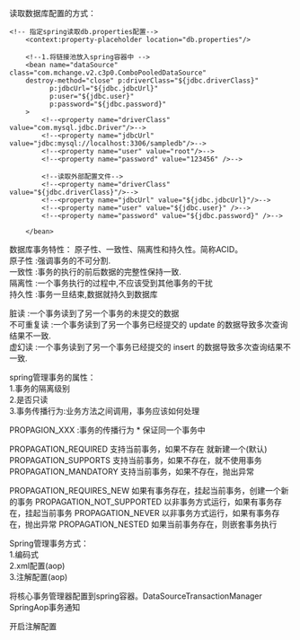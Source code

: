 读取数据库配置的方式：  
```
<!-- 指定spring读取db.properties配置-->
    <context:property-placeholder location="db.properties"/>

    <!--1.将链接池放入spring容器中 -->
    <bean name="dataSource" class="com.mchange.v2.c3p0.ComboPooledDataSource"
    destroy-method="close" p:driverClass="${jdbc.driverClass}"
          p:jdbcUrl="${jdbc.jdbcUrl}"
          p:user="${jdbc.user}"
          p:password="${jdbc.password}"
    >
        <!--<property name="driverClass" value="com.mysql.jdbc.Driver"/>-->
        <!--<property name="jdbcUrl" value="jdbc:mysql://localhost:3306/sampledb"/>-->
        <!--<property name="user" value="root"/>-->
        <!--<property name="password" value="123456" />-->

        <!--读取外部配置文件-->
        <!--<property name="driverClass" value="${jdbc.driverClass}"/>-->
        <!--<property name="jdbcUrl" value="${jdbc.jdbcUrl}"/>-->
        <!--<property name="user" value="${jdbc.user}" />-->
        <!--<property name="password" value="${jdbc.password}" />-->

    </bean>
```

数据库事务特性：
原子性、一致性、隔离性和持久性。简称ACID。  
原子性 :强调事务的不可分割.  
一致性 :事务的执行的前后数据的完整性保持一致.  
隔离性 :一个事务执行的过程中,不应该受到其他事务的干扰  
持久性 :事务一旦结束,数据就持久到数据库  

脏读 :一个事务读到了另一个事务的未提交的数据  
不可重复读 :一个事务读到了另一个事务已经提交的 update 的数据导致多次查询结果不一致.   
虚幻读 :一个事务读到了另一个事务已经提交的 insert 的数据导致多次查询结果不一致.  

spring管理事务的属性：  
1.事务的隔离级别  
2.是否只读   
3.事务传播行为:业务方法之间调用，事务应该如何处理  

PROPAGION_XXX :事务的传播行为 * 保证同一个事务中  

PROPAGATION_REQUIRED 支持当前事务，如果不存在 就新建一个(默认)  
PROPAGATION_SUPPORTS 支持当前事务，如果不存在，就不使用事务   
PROPAGATION_MANDATORY 支持当前事务，如果不存在，抛出异常  

PROPAGATION_REQUIRES_NEW 如果有事务存在，挂起当前事务，创建一个新的事务 
PROPAGATION_NOT_SUPPORTED 以非事务方式运行，如果有事务存在，挂起当前事务
PROPAGATION_NEVER 以非事务方式运行，如果有事务存在，抛出异常 
PROPAGATION_NESTED 如果当前事务存在，则嵌套事务执行

Spring管理事务方式：  
1.编码式  
2.xml配置(aop)  
3.注解配置(aop)  

将核心事务管理器配置到spring容器。DataSourceTransactionManager 
SpringAop事务通知  

开启注解配置